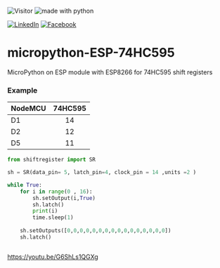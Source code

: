 ![Visitor](https://visitor-badge.laobi.icu/badge?page_id=a-elmohamady.micropython-ESP-74HC595)
<img src="https://img.shields.io/badge/made%20with-python-blue.svg?style=flat-square" alt="made with python">

<a href=https://www.linkedin.com/in/elmohamady>![LinkedIn](https://img.shields.io/badge/LinkedIn-0077B5?style=for-the-badge&logo=linkedin&logoColor=white)</a>
<a href=https://www.facebook.com/elmohamady>![Facebook](https://img.shields.io/badge/facebook-0077B5?style=for-the-badge&logo=facebook&logoColor=white)</a>

# micropython-ESP-74HC595
MicroPython on ESP module with ESP8266 for 74HC595 shift registers 


### Example
| NodeMCU  |   74HC595     | 
|----------|:-------------:|
| D1       |      14       |
| D2       |      12       |
| D5       |      11       |


```python
from shiftregister import SR

sh = SR(data_pin= 5, latch_pin=4, clock_pin = 14 ,units =2 )

while True:
    for i in range(0 , 16):
        sh.setOutput(i,True)
        sh.latch()
        print(i)
        time.sleep(1)
        
    sh.setOutputs([0,0,0,0,0,0,0,0,0,0,0,0,0,0,0,0])
    sh.latch()



```
 
 



 https://youtu.be/G6ShLs1QGXg 
 


                            

                       
